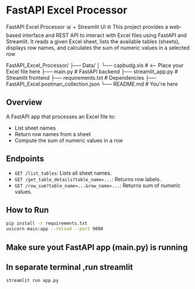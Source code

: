# FastAPI Excel Processor


FastAPI Excel Processor 📊 + Streamlit UI 🌐
This project provides a web-based interface and REST API to interact with Excel files using FastAPI and Streamlit. It reads a given Excel sheet, lists the available tables (sheets), displays row names, and calculates the sum of numeric values in a selected row



FastAPI_Excel_Processor/
├── Data/
│   └── capbudg.xls             # <-- Place your Excel file here
├── main.py                     # FastAPI backend
├── streamlit_app.py            # Streamlit frontend
├── requirements.txt            # Dependencies
├── FastAPI_Excel.postman_collection.json
└── README.md                   # You're here



## Overview
A FastAPI app that processes an Excel file to:
- List sheet names
- Return row names from a sheet
- Compute the sum of numeric values in a row




## Endpoints
- `GET /list_tables`: Lists all sheet names.
- `GET /get_table_details?table_name=...`: Returns row labels.
- `GET /row_sum?table_name=...&row_name=...`: Returns sum of numeric values.

## How to Run
```bash
pip install -r requirements.txt
uvicorn main:app --reload --port 9090
```

## Make sure yout FastAPI app (main.py) is running
## In separate terminal ,run streamlit
```bash
streamlit run app.py
```